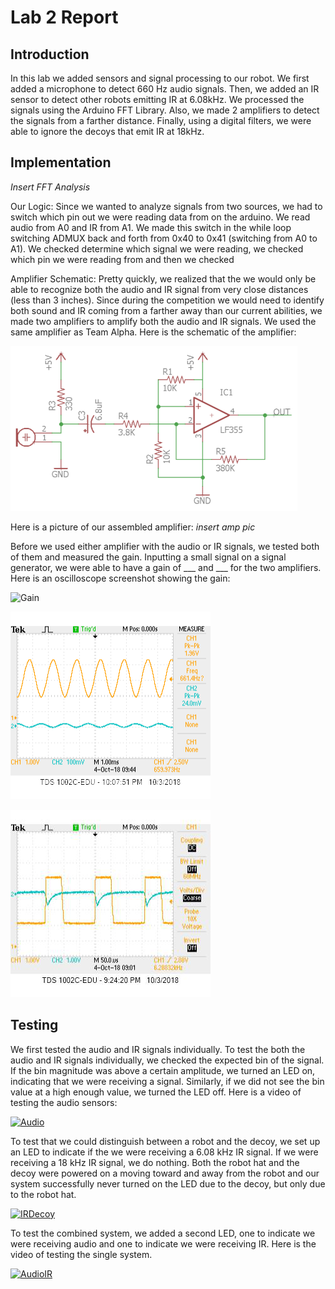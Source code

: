 # Lab 2 Report

## Introduction
In this lab we added sensors and signal processing to our robot. We first added a microphone to detect 660 Hz audio signals. Then, we added an IR sensor to detect other robots emitting IR at 6.08kHz. We processed the signals using the Arduino FFT Library. Also, we made 2 amplifiers to detect the signals from a farther distance. Finally, using a digital filters, we were able to ignore the decoys that emit IR at 18kHz.

## Implementation
*Insert FFT Analysis*

Our Logic:
Since we wanted to analyze signals from two sources, we had to switch which pin out we were reading data from on the arduino. We read audio from A0 and IR from A1. We made this switch in the while loop switching ADMUX back and forth from 0x40 to 0x41 (switching from A0 to A1). We checked determine which signal we were reading, we checked which pin we were reading from and then we checked 

Amplifier Schematic:
Pretty quickly, we realized that the we would only be able to recognize both the audio and IR signal from very close distances (less than 3 inches). Since during the competition we would need to identify both sound and IR coming from a farther away than our current abilities, we made two amplifiers to amplify both the audio and IR signals. We used the same amplifier as Team Alpha. Here is the schematic of the amplifier:

![AmpSchematic](Media/AmpSchematic.PNG)

Here is a picture of our assembled amplifier:
*insert amp pic*

Before we used either amplifier with the audio or IR signals, we tested both of them and measured the gain. Inputting a small signal on a signal generator, we were able to have a gain of ___ and ___ for the two amplifiers. Here is an oscilloscope screenshot showing the gain:

![Gain](Media/Gain.png)

![660Hz Audio with AMP](Media/660HzAudiowithAMP.png)

![6kHz IR with AMP](Media/6kHzIRwithAmp.png)

## Testing
We first tested the audio and IR signals individually. To test the both the audio and IR signals individually, we checked the expected bin of the signal. If the bin magnitude was above a certain amplitude, we turned an LED on, indicating that we were receiving a signal. Similarly, if we did not see the bin value at a high enough value, we turned the LED off. Here is a video of testing the audio sensors:

[![Audio](http://img.youtube.com/vi/_ZcNHMHUNOg/0.jpg)](http://www.youtube.com/watch?v=_ZcNHMHUNOg)

To test that we could distinguish between a robot and the decoy, we set up an LED to indicate if the we were receiving a 6.08 kHz IR signal. If we were receiving a 18 kHz IR signal, we do nothing. Both the robot hat and the decoy were powered on a moving toward and away from the robot and our system successfully never turned on the LED due to the decoy, but only due to the robot hat.

[![IRDecoy](http://img.youtube.com/vi/bU6DcMbJmxA/0.jpg)](http://www.youtube.com/watch?v=bU6DcMbJmxA)

To test the combined system, we added a second LED, one to indicate we were receiving audio and one to indicate we were receiving IR. Here is the video of testing the single system.

[![AudioIR](http://img.youtube.com/vi/3XAn1rwMJDE/0.jpg)](http://www.youtube.com/watch?v=3XAn1rwMJDE)


